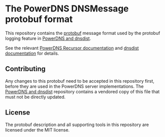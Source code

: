 # The PowerDNS DNSMessage protobuf format

This repository contains the [protobuf] message format used by the protobuf
logging feature in [PowerDNS and dnsdist].

See the relevant [PowerDNS Recursor documentation] and [dnsdist documentation]
for details.

## Contributing

Any changes to this protobuf need to be accepted in this repository first,
before they are used in the PowerDNS server implementations.
The [PowerDNS and dnsdist] repository contains a vendored copy of this file
that must not be directly updated.

## License

The protobuf description and all supporting tools in this repository are
licensed under the MIT license.


[PowerDNS and dnsdist]: https://github.com/PowerDNS/pdns
[protobuf]: https://developers.google.com/protocol-buffers
[PowerDNS Recursor documentation]: https://docs.powerdns.com/recursor/lua-config/protobuf.html
[dnsdist documentation]: https://dnsdist.org/reference/protobuf.html
